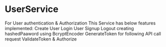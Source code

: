 # UserService
For User authentication &amp; Authorization 
This Service has below features implemented:
Create User
Login User
Signup
Logout
creating hashedPaaword using BcryptEncoder
GenerateToken for following API call request
ValidateToken & Authorize
